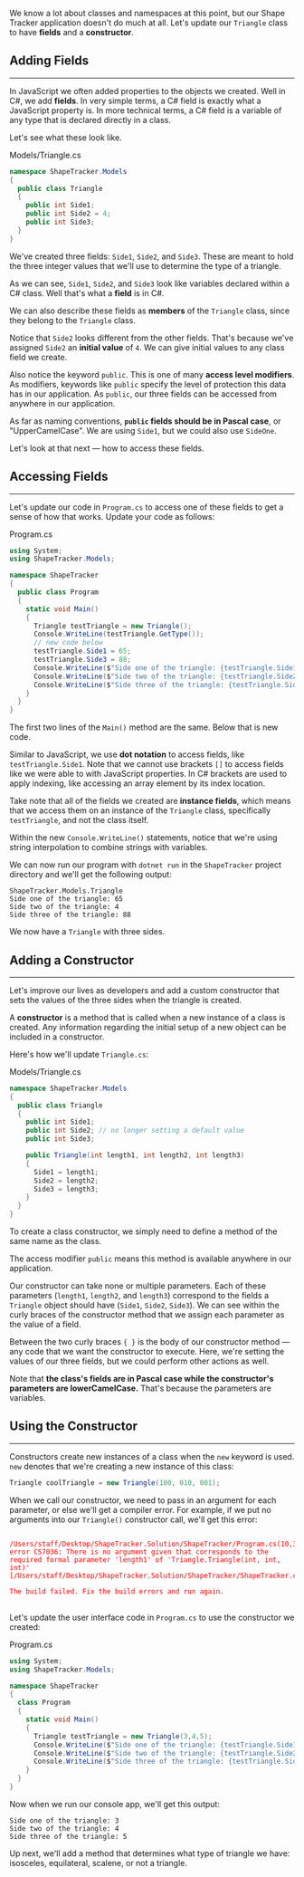 We know a lot about classes and namespaces at this point, but our Shape Tracker application doesn't do much at all. Let's update our `Triangle` class to have **fields** and a **constructor**. 

## Adding Fields
---

In JavaScript we often added properties to the objects we created. Well in C#, we add **fields**. In very simple terms, a C# field is exactly what a JavaScript property is. In more technical terms, a C# field is a variable of any type that is declared directly in a class.

Let's see what these look like.

<div class="filename">Models/Triangle.cs</div>

```csharp
namespace ShapeTracker.Models 
{
  public class Triangle 
  {
    public int Side1;
    public int Side2 = 4;
    public int Side3;
  }
}
```

We've created three fields: `Side1`, `Side2`, and `Side3`. These are meant to hold the three integer values that we'll use to determine the type of a triangle.

As we can see, `Side1`, `Side2`, and `Side3` look like variables declared within a C# class. Well that's what a **field** is in C#. 

We can also describe these fields as **members** of the `Triangle` class, since they belong to the `Triangle` class.

Notice that `Side2` looks different from the other fields. That's because we've assigned `Side2` an **initial value** of `4`. We can give initial values to any class field we create.

Also notice the keyword `public`. This is one of many **access level modifiers**. As modifiers, keywords like `public` specify the level of protection this data has in our application. As `public`, our three fields can be accessed from anywhere in our application.

As far as naming conventions, **`public` fields should be in Pascal case**, or "UpperCamelCase". We are using `Side1`, but we could also use `SideOne`.

Let's look at that next — how to access these fields.

## Accessing Fields
---

Let's update our code in `Program.cs` to access one of these fields to get a sense of how that works. Update your code as follows:

<div class="filename">Program.cs</div>

```csharp
using System;
using ShapeTracker.Models;

namespace ShapeTracker
{
  public class Program
  {
    static void Main()
    {
      Triangle testTriangle = new Triangle();
      Console.WriteLine(testTriangle.GetType());
      // new code below
      testTriangle.Side1 = 65;
      testTriangle.Side3 = 88;
      Console.WriteLine($"Side one of the triangle: {testTriangle.Side1}");
      Console.WriteLine($"Side two of the triangle: {testTriangle.Side2}");
      Console.WriteLine($"Side three of the triangle: {testTriangle.Side3}");
    }
  }
}
```

The first two lines of the `Main()` method are the same. Below that is new code. 

Similar to JavaScript, we use **dot notation** to access fields, like `testTriangle.Side1`. Note that we cannot use brackets `[]` to access fields like we were able to with JavaScript properties. In C# brackets are used to apply indexing, like accessing an array element by its index location.

Take note that all of the fields we created are **instance fields**, which means that we access them on an instance of the `Triangle` class, specifically `testTriangle`, and not the class itself. 

Within the new `Console.WriteLine()` statements, notice that we're using string interpolation to combine strings with variables.

We can now run our program with `dotnet run` in the `ShapeTracker` project directory and we'll get the following output:

```
ShapeTracker.Models.Triangle
Side one of the triangle: 65
Side two of the triangle: 4
Side three of the triangle: 88
```

We now have a `Triangle` with three sides.

## Adding a Constructor
---

Let's improve our lives as developers and add a custom constructor that sets the values of the three sides when the triangle is created. 

A **constructor** is a method that is called when a new instance of a class is created. Any information regarding the initial setup of a new object can be included in a constructor.  

Here's how we'll update `Triangle.cs`:

<div class="filename">Models/Triangle.cs</div>

```csharp
namespace ShapeTracker.Models 
{
  public class Triangle 
  {
    public int Side1;
    public int Side2; // no longer setting a default value
    public int Side3;

    public Triangle(int length1, int length2, int length3) 
    {
      Side1 = length1;
      Side2 = length2;
      Side3 = length3;
    }
  }
}
```

To create a class constructor, we simply need to define a method of the same name as the class.

The access modifier `public` means this method is available anywhere in our application.

Our constructor can take none or multiple parameters. Each of these parameters (`length1`, `length2`, and `length3`) correspond to the fields a `Triangle` object should have (`Side1`, `Side2`, `Side3`). We can see within the curly braces of the constructor method that we assign each parameter as the value of a field. 

Between the two curly braces `{ }` is the body of our constructor method — any code that we want the constructor to execute. Here, we're setting the values of our three fields, but we could perform other actions as well. 

Note that **the class's fields are in Pascal case while the constructor's parameters are lowerCamelCase.** That's because the parameters are variables.

## Using the Constructor
---

Constructors create new instances of a class when the `new` keyword is used. `new` denotes that we're creating a new instance of this class:

```csharp
Triangle coolTriangle = new Triangle(100, 010, 001);
```

When we call our constructor, we need to pass in an argument for each parameter, or else we'll get a compiler error. For example, if we put no arguments into our `Triangle()` constructor call, we'll get this error:

<pre>
<code style="color:red">
/Users/staff/Desktop/ShapeTracker.Solution/ShapeTracker/Program.cs(10,35): error CS7036: There is no argument given that corresponds to the required formal parameter 'length1' of 'Triangle.Triangle(int, int, int)' [/Users/staff/Desktop/ShapeTracker.Solution/ShapeTracker/ShapeTracker.csproj]

The build failed. Fix the build errors and run again.
</code>
</pre>

Let's update the user interface code in `Program.cs` to use the constructor we created:

<div class="filename">Program.cs</div>

```csharp
using System;
using ShapeTracker.Models;

namespace ShapeTracker
{
  class Program
  {
    static void Main()
    {
      Triangle testTriangle = new Triangle(3,4,5);
      Console.WriteLine($"Side one of the triangle: {testTriangle.Side1}");
      Console.WriteLine($"Side two of the triangle: {testTriangle.Side2}");
      Console.WriteLine($"Side three of the triangle: {testTriangle.Side3}");
    }
  }
}
```

Now when we run our console app, we'll get this output:

```
Side one of the triangle: 3
Side two of the triangle: 4
Side three of the triangle: 5
```

Up next, we'll add a method that determines what type of triangle we have: isosceles, equilateral, scalene, or not a triangle.